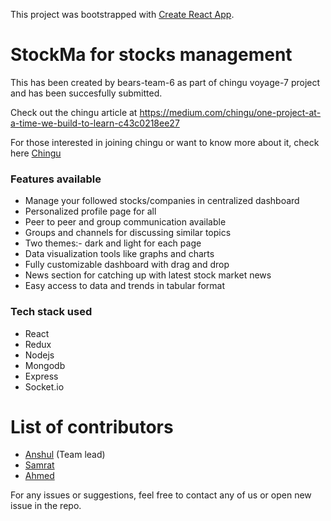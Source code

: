 This project was bootstrapped with
[Create React App](https://github.com/facebookincubator/create-react-app).

# StockMa for stocks management

This has been created by bears-team-6 as part of chingu voyage-7 project and has
been succesfully submitted.

Check out the chingu article at
https://medium.com/chingu/one-project-at-a-time-we-build-to-learn-c43c0218ee27

For those interested in joining chingu or want to know more about it, check here
[Chingu](https://chingu.io/)

### Features available

- Manage your followed stocks/companies in centralized dashboard
- Personalized profile page for all
- Peer to peer and group communication available
- Groups and channels for discussing similar topics
- Two themes:- dark and light for each page
- Data visualization tools like graphs and charts
- Fully customizable dashboard with drag and drop
- News section for catching up with latest stock market news
- Easy access to data and trends in tabular format

### Tech stack used

- React
- Redux
- Nodejs
- Mongodb
- Express
- <div style="display: inline">Socket.io</div>

# List of contributors

- [Anshul](https://github.com/Anshul2166) (Team lead)
- [Samrat](https://github.com/SamratLuintel)
- [Ahmed](https://github.com/ahmadmzak)

For any issues or suggestions, feel free to contact any of us or open new issue
in the repo.
